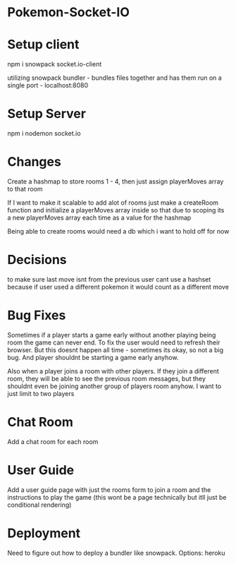 ﻿# Pokemon-Socket-IO

# Setup client

npm i snowpack socket.io-client

utilizing snowpack bundler - bundles files together and has them run on a single
port - localhost:8080

# Setup Server

npm i nodemon socket.io

# Changes

Create a hashmap to store rooms 1 - 4, then just assign playerMoves array
to that room

If I want to make it scalable to add alot of rooms
just make a createRoom function and initialize a playerMoves array inside
so that due to scoping its a new playerMoves array each time as a value for the
hashmap

Being able to create  rooms would need a db which i want to hold off for now

# Decisions

to make sure last move isnt from the previous user
cant use a hashset because if user used a different pokemon it would count as a
different move

# Bug Fixes
Sometimes if a player starts a game early without another playing being room the game can never end. To fix the user would need to refresh their browser. But this doesnt happen all time - sometimes its okay, so not a big bug. And player shouldnt be starting a game early anyhow.

Also when a player joins a room with other players. If they join a different room, they will be able to see the previous room messages, but they shouldnt even
be joining another group of players room anyhow. I want to just limit to two players


# Chat Room
Add a chat room for each room 

# User Guide
Add a user guide page with just the rooms form to join a room and the instructions to play the game
(this wont be a page technically but itll just be conditional rendering)

# Deployment

Need to figure out how to deploy a bundler like snowpack. Options: heroku
